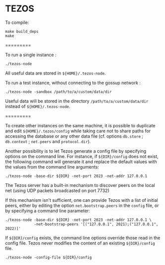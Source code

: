 
TEZOS
=====

To compile:

```
make build_deps
make
```

=========

To run a single instance :

```
./tezos-node
```

All useful data are stored in `${HOME}/.tezos-node`.

To run a test instance, without connecting to the gossup network :

```
./tezos-node -sandbox /path/to/a/custom/data/dir
```

Useful data will be stored in the directory `/path/to/a/custom/data/dir`
instead of `${HOME}/.tezos-node`.

=========

To create other instances on the same machine, it is possible to
duplicate and edit `${HOME}/.tezos/config` while taking care not to
share paths for accessing the database or any other data file
(cf. options `db.store` ; `db.context` ; `net.peers` and `protocol.dir`).

Another possibility is to let Tezos generate a config file by specifying
options on the command line. For instance, if `${DIR}/config` does not
exist, the following command will generate it and replace the default values
with the values from the command line arguments:

```
./tezos-node -base-dir ${DIR} -net-port 2023 -net-addr 127.0.0.1
```

The Tezos server has a built-in mechanism to discover peers on the local net
(using UDP packets broadcasted on port 7732)

If this mechanism isn't sufficient, one can provide Tezos with a list of
initial peers, either by editing the option `net.bootstrap.peers` in the
`config` file, or by specifying a command line parameter:

```
./tezos-node -base-dir ${DIR} -net-port 2023 -net-addr 127.0.0.1 \
             -net-bootstrap-peers '[("127.0.0.1", 2021);("127.0.0.1", 2022)]'
```

If `${DIR}/config` exists, the command line options override those read
in the config file. Tezos never modifies the content of an existing
`${DIR}/config` file.

```
./tezos-node -config-file ${DIR}/config
```

